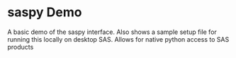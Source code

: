 # saspy Demo
A basic demo of the saspy interface. Also shows a sample setup file for running this locally on desktop SAS. Allows for native python access to SAS products
